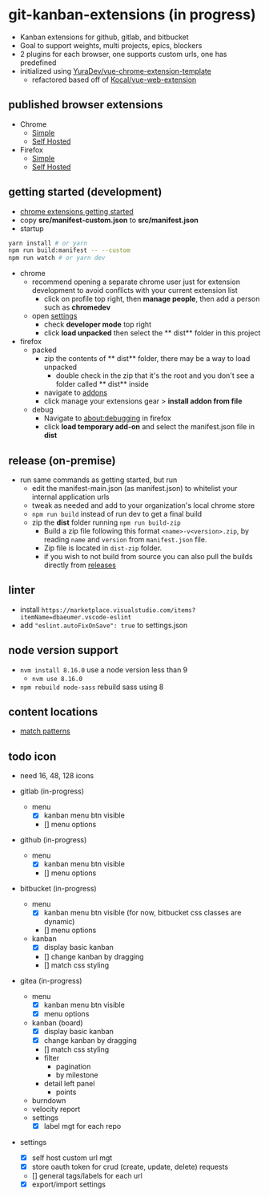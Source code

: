 # git-kanban-extensions (in progress)

- Kanban extensions for github, gitlab, and bitbucket
- Goal to support weights, multi projects, epics, blockers
- 2 plugins for each browser, one supports custom urls, one has predefined
- initialized using [YuraDev/vue-chrome-extension-template](https://github.com/YuraDev/vue-chrome-extension-template)
  - refactored based off of [Kocal/vue-web-extension](https://github.com/Kocal/vue-web-extension)

## published browser extensions

- Chrome
  - [Simple](https://chrome.google.com/webstore/detail/git-kanban-enhanced/ehoibkdpdgjcjnnalkbiidajafoimnaa)
  - [Self Hosted](https://chrome.google.com/webstore/detail/ambmbdjjhloinbjadfgfmenihmfmahmk)
- Firefox
  - [Simple](https://addons.mozilla.org/en-US/firefox/addon/git-kanban-enhanced/)
  - [Self Hosted](https://addons.mozilla.org/en-US/firefox/addon/git-kanban-enhanced-selfhosted/)

## getting started (development)

- [chrome extensions getting started](https://developer.chrome.com/extensions/getstarted)
- copy **src/manifest-custom.json** to **src/manifest.json**
- startup

```bash
yarn install # or yarn
npm run build:manifest -- --custom
npm run watch # or yarn dev
```

- chrome
  - recommend opening a separate chrome user just for extension development to avoid conflicts with your current extension list
    - click on profile top right, then **manage people**, then add a person such as **chromedev**
  - open [settings](chrome://extensions/)
    - check **developer mode** top right
    - click **load unpacked** then select the ** dist** folder in this project
- firefox
  - packed
    - zip the contents of ** dist** folder, there may be a way to load unpacked
      - double check in the zip that it's the root and you don't see a folder called ** dist** inside
    - navigate to [addons](about:addons)
    - click manage your extensions gear > **install addon from file**
  - debug
    - Navigate to [about:debugging](about:debugging#/runtime/this-firefox) in firefox
    - click **load temporary add-on** and select the manifest.json file in **dist**

## release (on-premise)

- run same commands as getting started, but run
  - edit the manifest-main.json (as manifest.json) to whitelist your internal application urls
  - tweak as needed and add to your organization's local chrome store
  - `npm run build` instead of run dev to get a final build
  - zip the **dist** folder running `npm run build-zip`
    - Build a zip file following this format `<name>-v<version>.zip`, by reading `name` and `version` from `manifest.json` file.
    - Zip file is located in `dist-zip` folder.
    - if you wish to not build from source you can also pull the builds directly from [releases](https://github.com/funktechno/git-kanban-enhanced-chrome-extension/releases)

## linter

- install `https://marketplace.visualstudio.com/items?itemName=dbaeumer.vscode-eslint`
- add `"eslint.autoFixOnSave": true` to settings.json

## node version support

- `nvm install 8.16.0` use a node version less than 9
  - `nvm use 8.16.0`
- `npm rebuild node-sass` rebuild sass using 8

## content locations

- [match patterns](https://developer.chrome.com/extensions/match_patterns)

## todo icon

- need 16, 48, 128 icons
- gitlab (in-progress)
  - menu
    - [x] kanban menu btn visible
    - [] menu options
- github (in-progress)
  - menu
    - [x] kanban menu btn visible
    - [] menu options
- bitbucket (in-progress)
  - menu
    - [x] kanban menu btn visible (for now, bitbucket css classes are dynamic)
    - [] menu options
  - kanban
    - [x] display basic kanban
    - [] change kanban by dragging
    - [] match css styling
- gitea (in-progress)

  - menu
    - [x] kanban menu btn visible
    - [x] menu options
  - kanban (board)
    - [x] display basic kanban
    - [x] change kanban by dragging
    - [] match css styling
    - filter
      - pagination
      - by milestone
    - detail left panel
      - points
  - burndown
  - velocity report
  - settings
    - [x] label mgt for each repo

- settings
  - [x] self host custom url mgt
  - [x] store oauth token for crud (create, update, delete) requests
  - [] general tags/labels for each url
  - [x] export/import settings
